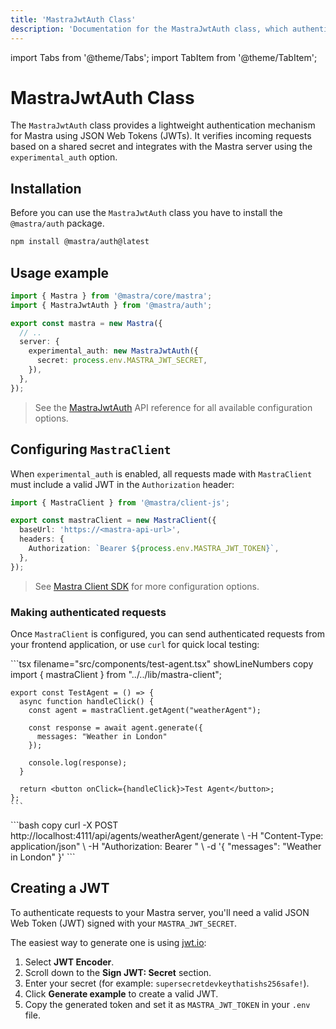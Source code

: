 ```yaml
---
title: 'MastraJwtAuth Class'
description: 'Documentation for the MastraJwtAuth class, which authenticates Mastra applications using JSON Web Tokens.'
---
```


import Tabs from '@theme/Tabs';
import TabItem from '@theme/TabItem';

# MastraJwtAuth Class

The `MastraJwtAuth` class provides a lightweight authentication mechanism for Mastra using JSON Web Tokens (JWTs). It verifies incoming requests based on a shared secret and integrates with the Mastra server using the `experimental_auth` option.

## Installation

Before you can use the `MastraJwtAuth` class you have to install the `@mastra/auth` package.

```bash copy
npm install @mastra/auth@latest
```

## Usage example

```typescript {2,7-9} filename="src/mastra/index.ts" showLineNumbers copy
import { Mastra } from '@mastra/core/mastra';
import { MastraJwtAuth } from '@mastra/auth';

export const mastra = new Mastra({
  // ..
  server: {
    experimental_auth: new MastraJwtAuth({
      secret: process.env.MASTRA_JWT_SECRET,
    }),
  },
});
```

> See the [MastraJwtAuth](/reference/auth/jwt) API reference for all available configuration options.

## Configuring `MastraClient`

When `experimental_auth` is enabled, all requests made with `MastraClient` must include a valid JWT in the `Authorization` header:

```typescript {6} filename="lib/mastra/mastra-client.ts" showLineNumbers copy
import { MastraClient } from '@mastra/client-js';

export const mastraClient = new MastraClient({
  baseUrl: 'https://<mastra-api-url>',
  headers: {
    Authorization: `Bearer ${process.env.MASTRA_JWT_TOKEN}`,
  },
});
```

> See [Mastra Client SDK](/docs/server-db/mastra-client) for more configuration options.

### Making authenticated requests

Once `MastraClient` is configured, you can send authenticated requests from your frontend application, or use `curl` for quick local testing:

<Tabs>
  <TabItem value="react" label="React">
    ```tsx filename="src/components/test-agent.tsx" showLineNumbers copy
    import { mastraClient } from "../../lib/mastra-client";

    export const TestAgent = () => {
      async function handleClick() {
        const agent = mastraClient.getAgent("weatherAgent");

        const response = await agent.generate({
          messages: "Weather in London"
        });

        console.log(response);
      }

      return <button onClick={handleClick}>Test Agent</button>;
    };
    ```

  </TabItem>
  <TabItem value="curl" label="cURL">
    ```bash copy
    curl -X POST http://localhost:4111/api/agents/weatherAgent/generate \
      -H "Content-Type: application/json" \
      -H "Authorization: Bearer <your-jwt>" \
      -d '{
        "messages": "Weather in London"
      }'
    ```
  </TabItem>
</Tabs>

## Creating a JWT

To authenticate requests to your Mastra server, you'll need a valid JSON Web Token (JWT) signed with your `MASTRA_JWT_SECRET`.

The easiest way to generate one is using [jwt.io](https://www.jwt.io/):

1. Select **JWT Encoder**.
2. Scroll down to the **Sign JWT: Secret** section.
3. Enter your secret (for example: `supersecretdevkeythatishs256safe!`).
4. Click **Generate example** to create a valid JWT.
5. Copy the generated token and set it as `MASTRA_JWT_TOKEN` in your `.env` file.
